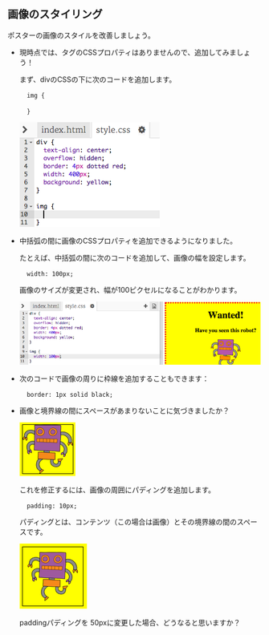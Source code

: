 ## 画像のスタイリング

ポスターの画像のスタイルを改善しましょう。

+ 現時点では、<img />タグのCSSプロパティはありませんので、追加してみましょう！
    
    まず、divのCSSの下に次のコードを追加します。
    
        img {
        
        }
        
    
    ![スクリーンショット](images/wanted-img-css.png)

+ 中括弧の間に画像のCSSプロパティを追加できるようになりました。
    
    たとえば、中括弧の間に次のコードを追加して、画像の幅を設定します。
    
        width: 100px;
        
    
    画像のサイズが変更され、幅が100ピクセルになることがわかります。
    
    ![スクリーンショット](images/wanted-img-width.png)

+ 次のコードで画像の周りに枠線を追加することもできます：
    
        border: 1px solid black;
        

+ 画像と境界線の間にスペースがあまりないことに気づきましたか？
    
    ![スクリーンショット](images/wanted-img-border.png)
    
    これを修正するには、画像の周囲にパディングを追加します。
    
        padding: 10px;
        
    
    パディングとは、コンテンツ（この場合は画像）とその境界線の間のスペースです。
    
    ![スクリーンショット](images/wanted-img-padding.png)
    
    paddingパディングを 50pxに変更した場合、どうなると思いますか？